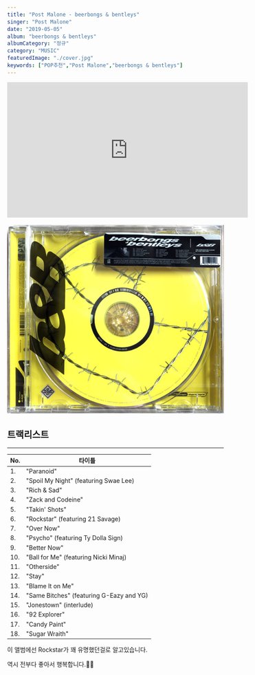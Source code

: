 ```yaml
---
title: "Post Malone - beerbongs & bentleys"
singer: "Post Malone"
date: "2019-05-05"
album: "beerbongs & bentleys"
albumCategory: "정규"
category: "MUSIC"
featuredImage: "./cover.jpg"
keywords: ["POP추천","Post Malone","beerbongs & bentleys"]
---
```


<iframe width="560" height="315" src="https://www.youtube.com/embed/videoseries?list=OLAK5uy_kZMMAFHkC-NFgMNcBwTW_oyCfKLIZDdbY" frameborder="0" allow="accelerometer; autoplay; encrypted-media; gyroscope; picture-in-picture" allowfullscreen></iframe>

<br>

![커버](./cover.jpg)

## 트랙리스트

- - -

| No. | 타이틀                                   |
|-----|------------------------------------------|
| 1.  | "Paranoid"                               |
| 2.  | "Spoil My Night" (featuring Swae Lee)    |
| 3.  | "Rich & Sad"                             |
| 4.  | "Zack and Codeine"                       |
| 5.  | "Takin' Shots"                           |
| 6.  | "Rockstar" (featuring 21 Savage)         |
| 7.  | "Over Now"                               |
| 8.  | "Psycho" (featuring Ty Dolla Sign)       |
| 9.  | "Better Now"                             |
| 10. | "Ball for Me" (featuring Nicki Minaj)    |
| 11. | "Otherside"                              |
| 12. | "Stay"                                   |
| 13. | "Blame It on Me"                         |
| 14. | "Same Bitches" (featuring G-Eazy and YG) |
| 15. | "Jonestown" (interlude)                  |
| 16. | "92 Explorer"                            |
| 17. | "Candy Paint"                            |
| 18. | "Sugar Wraith"                           |

이 앨범에선 Rockstar가 꽤 유명했던걸로 알고있습니다.

역시 전부다 좋아서 행복합니다.👏👏